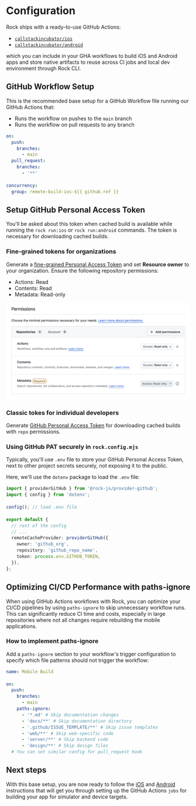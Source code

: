 # Configuration

Rock ships with a ready-to-use GitHub Actions:

- [`callstackincubator/ios`](https://github.com/callstackincubator/ios)
- [`callstackincubator/android`](https://github.com/callstackincubator/android)

which you can include in your GHA workflows to build iOS and Android apps and store native artifacts to reuse across CI jobs and local dev environment through Rock CLI.

## GitHub Workflow Setup

This is the recommended base setup for a GitHub Workflow file running our GitHub Actions that:

- Runs the workflow on pushes to the `main` branch
- Runs the workflow on pull requests to any branch

```yaml
on:
  push:
    branches:
      - main
  pull_request:
    branches:
      - '**'

concurrency:
  group: remote-build-ios-${{ github.ref }}
```

## Setup GitHub Personal Access Token

You'll be asked about this token when cached build is available while running the `rock run:ios` or `rock run:android` commands. The token is necessary for downloading cached builds.

### Fine-grained tokens for organizations

Generate a [fine-grained Personal Access Token](https://github.com/settings/personal-access-tokens/new) and set **Resource owner** to your organization. Ensure the following repository permissions:

- Actions: Read
- Contents: Read
- Metadata: Read-only

![Fine-grained Personal Access Token](../assets/github-pat.png)

### Classic tokes for individual developers

Generate [GitHub Personal Access Token](https://github.com/settings/tokens/new?scopes=repo) for downloading cached builds with `repo` permissions.

### Using GitHub PAT securely in `rock.config.mjs`

Typically, you'll use `.env` file to store your GitHub Personal Access Token, next to other project secrets securely, not exposing it to the public.

Here, we'll use the `dotenv` package to load the `.env` file:

```ts title="rock.config.mjs"
import { providerGitHub } from '@rock-js/provider-github';
import { config } from 'dotenv';

config(); // load .env file

export default {
  // rest of the config
  // ...
  remoteCacheProvider: providerGitHub({
    owner: 'github_org',
    repository: 'github_repo_name',
    token: process.env.GITHUB_TOKEN,
  }),
};
```

## Optimizing CI/CD Performance with paths-ignore

When using GitHub Actions workflows with Rock, you can optimize your CI/CD pipelines by using `paths-ignore` to skip unnecessary workflow runs. This can significantly reduce CI time and costs, especially in large repositories where not all changes require rebuilding the mobile applications.

### How to implement paths-ignore

Add a `paths-ignore` section to your workflow's trigger configuration to specify which file patterns should not trigger the workflow:

```yaml
name: Mobile Build

on:
  push:
    branches:
      - main
    paths-ignore:
      - '*.md' # Skip documentation changes
      - 'docs/**' # Skip documentation directory
      - '.github/ISSUE_TEMPLATE/**' # Skip issue templates
      - 'web/**' # Skip web-specific code
      - 'server/**' # Skip backend code
      - 'design/**' # Skip design files
  # You can set similar config for pull_request hook
```

## Next steps

With this base setup, you are now ready to follow the [iOS](./ios.md) and [Android](./android.md) instructions that will get you through setting up the GitHub Actions `jobs` for building your app for simulator and device targets.
